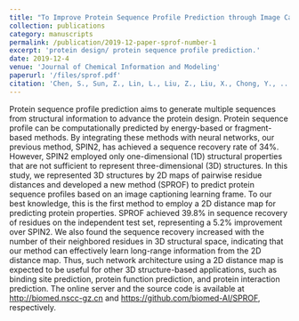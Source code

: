 ```yaml
---
title: "To Improve Protein Sequence Profile Prediction through Image Captioning on Pairwise Residue Distance Map"
collection: publications
category: manuscripts
permalink: /publication/2019-12-paper-sprof-number-1
excerpt: 'protein design/ protein sequence profile prediction.'
date: 2019-12-4
venue: 'Journal of Chemical Information and Modeling'
paperurl: '/files/sprof.pdf'
citation: 'Chen, S., Sun, Z., Lin, L., Liu, Z., Liu, X., Chong, Y., ... & Yang, Y. (2019). To improve protein sequence profile prediction through image captioning on pairwise residue distance map. Journal of chemical information and modeling, 60(1), 391-399.'
---
```

Protein sequence profile prediction aims to generate multiple sequences from structural information to advance the protein design. Protein sequence profile can be computationally predicted by energy-based or fragment-based methods. By integrating these methods with neural networks, our previous method, SPIN2, has achieved a sequence recovery rate of 34%. However, SPIN2 employed only one-dimensional (1D) structural properties that are not sufficient to represent three-dimensional (3D) structures. In this study, we represented 3D structures by 2D maps of pairwise residue distances and developed a new method (SPROF) to predict protein sequence profiles based on an image captioning learning frame. To our best knowledge, this is the first method to employ a 2D distance map for predicting protein properties. SPROF achieved 39.8% in sequence recovery of residues on the independent test set, representing a 5.2% improvement over SPIN2. We also found the sequence recovery increased with the number of their neighbored residues in 3D structural space, indicating that our method can effectively learn long-range information from the 2D distance map. Thus, such network architecture using a 2D distance map is expected to be useful for other 3D structure-based applications, such as binding site prediction, protein function prediction, and protein interaction prediction. The online server and the source code is available at http://biomed.nscc-gz.cn and https://github.com/biomed-AI/SPROF, respectively.

